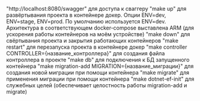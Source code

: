 "http://localhost:8080/swagger" для доступа к сваггеру
"make up" для развёртывания проекта в контейнере докер. Опции ENV=dev, ENV=stage, ENV=prod. По умолчанию используется ENV=dev. Архитектура в соответствующем docker-compose выставлена ARM (для ускорения работы контейнеров на моём устройстве)
"make down" для свёртывания проекта и закрытия работающих контейнеров
"make restart" для перезапуска проекта в контейнере докер
"make controller CONTROLLER={название_контроллера}" для создания файла контроллера в проекте
"make db" для подключения к БД запущенного контейнера
"make migration-add MIGRATION={название_миграции}" для создания новой миграции при помощи контейнера
"make migrate" для применения миграции при помощи контейнера
"make dotnet-ef-init" для служебных целей (обеспечивает целостность работы migration-add и migrate)